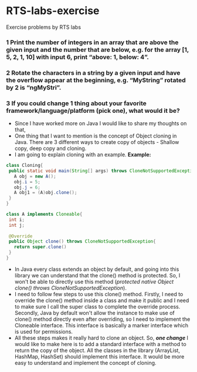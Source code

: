 # RTS-labs-exercise
Exercise problems by RTS labs

### 1  Print the number of integers in an array that are above the given input and the number that are below, e.g. for the array [1, 5, 2, 1, 10] with input 6, print “above: 1, below: 4”.

### 2  Rotate the characters in a string by a given input and have the overflow appear at the beginning, e.g. “MyString” rotated by 2 is “ngMyStri”.

### 3  If you could change 1 thing about your favorite framework/language/platform (pick one), what would it be?
 - Since I have worked more on Java I would like to share my thoughts on that,
 - One thing that I want to mention is the concept of Object cloning in Java. There are 3 different ways to create copy of objects - Shallow copy, deep copy and cloning.
 - I am going to explain cloning with an example.
 **Example:** 
 ```java
 class Cloning{
  public static void main(String[] args) throws CloneNotSupportedException {
    A obj = new A();
    obj.i = 5;
    obj.j = 6;
    A obj1 = (A)obj.clone();
  }
 }
 
 class A implements Cloneable{
  int i;
  int j;
  
  @Override
  public Object clone() throws CloneNotSupportedException{
    return super.clone()
  }
 }
 ```
 - In Java every class extends an object by default, and going into this library we can understand that the clone() method is protected. So, I won't be able to directly use this method (*protected native Object clone() throws CloneNotSupportedException*).
 - I need to follow few steps to use this clone() method. Firstly, I need to override the clone() method inside a class and make it public and I need to make sure I call the super class to complete the override process. Secondly, Java by default won't allow the instance to make use of clone() method directly even after overriding, so I need to implement the Cloneable interface. This interface is basically a marker interface which is used for permissions.
 - All these steps makes it really hard to clone an object. So, ***one change*** I would like to make here is to add a standard interface with a method to return the copy of the object. All the classes in the library (ArrayList, HashMap, HashSet) should implement this interface. It would be more easy to understand and implement the concept of cloning.
